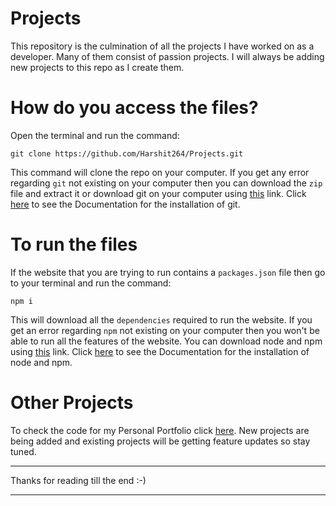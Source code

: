 # Projects
This repository is the culmination of all the projects I have worked on as a developer. Many of them consist of passion projects. I will always be adding new projects to this repo as I create them. 

# How do you access the files?
Open the terminal and run the command:
```
git clone https://github.com/Harshit264/Projects.git
```
This command will clone the repo on your computer. If you get any error regarding `git` not existing on your computer then you can download the `zip` file and extract it or download git on your computer using [this](https://git-scm.com/) link. Click [here](https://github.com/git-guides/install-git) to see the Documentation for the installation of git.

# To run the files
If the website that you are trying to run contains a `packages.json` file then go to your terminal and run the command: 
```
npm i
```
This will download all the `dependencies` required to run the website. If you get an error regarding `npm` not existing on your computer then you won't be able to run all the features of the website. You can download node and npm using [this](https://nodejs.org/en) link. Click [here](https://www.geeksforgeeks.org/installation-of-node-js-on-windows/) to see the Documentation for the installation of node and npm. 

# Other Projects
To check the code for my Personal Portfolio click [here](https://github.com/Harshit264/PersonalPortfolio). New projects are being added and existing projects will be getting feature updates so stay tuned.

***
Thanks for reading till the end :-)
***
